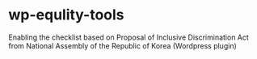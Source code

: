 # wp-equlity-tools
Enabling the checklist based on Proposal of Inclusive Discrimination Act from National Assembly of the Republic of Korea (Wordpress plugin)
